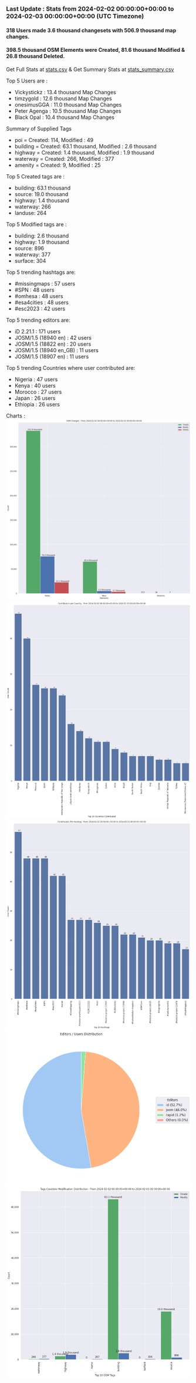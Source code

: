 ### Last Update : Stats from 2024-02-02 00:00:00+00:00 to 2024-02-03 00:00:00+00:00 (UTC Timezone)

#### 318 Users made 3.6 thousand changesets with 506.9 thousand map changes.
#### 398.5 thousand OSM Elements were Created, 81.6 thousand Modified & 26.8 thousand Deleted.
Get Full Stats at [stats.csv](/stats/hotosm/Daily/stats.csv)
 & Get Summary Stats at [stats_summary.csv](/stats/hotosm/Daily/stats_summary.csv)

Top 5 Users are : 
- Vickystickz : 13.4 thousand Map Changes
- timzygold : 12.6 thousand Map Changes
- onesimusGGA : 11.0 thousand Map Changes
- Peter Agenga : 10.5 thousand Map Changes
- Black Opal : 10.4 thousand Map Changes

Summary of Supplied Tags
- poi = Created: 114, Modified : 49
- building = Created: 63.1 thousand, Modified : 2.6 thousand
- highway = Created: 1.4 thousand, Modified : 1.9 thousand
- waterway = Created: 266, Modified : 377
- amenity = Created: 9, Modified : 25


Top 5 Created tags are :
- building: 63.1 thousand
- source: 19.0 thousand
- highway: 1.4 thousand
- waterway: 266
- landuse: 264


Top 5 Modified tags are :
- building: 2.6 thousand
- highway: 1.9 thousand
- source: 896
- waterway: 377
- surface: 304


Top 5 trending hashtags are:
- #missingmaps : 57 users
- #SPN : 48 users
- #omhesa : 48 users
- #esa4cities : 48 users
- #esc2023 : 42 users


Top 5 trending editors are:
- iD 2.21.1 : 171 users
- JOSM/1.5 (18940 en) : 42 users
- JOSM/1.5 (18822 en) : 20 users
- JOSM/1.5 (18940 en_GB) : 11 users
- JOSM/1.5 (18907 en) : 11 users


Top 5 trending Countries where user contributed are:
- Nigeria : 47 users
- Kenya : 40 users
- Morocco : 27 users
- Japan : 26 users
- Ethiopia : 26 users


 Charts : 
![Alt text](./stats_osm_changes.png) 
![Alt text](./stats_users_per_country.png) 
![Alt text](./stats_users_per_hashtag.png) 
![Alt text](./stats_editors_pie_chart.png) 
![Alt text](./stats_tags.png) 
